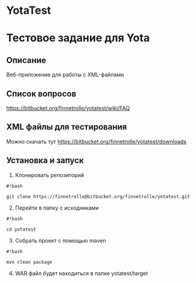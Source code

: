 # YotaTest #

# Тестовое задание для Yota #

## Описание ###
Веб-приложение для работы с XML-файлами

## Список вопросов ##
https://bitbucket.org/finnetrolle/yotatest/wiki/FAQ

## XML файлы для тестирования ##
Можно скачать тут https://bitbucket.org/finnetrolle/yotatest/downloads

## Установка и запуск ##

1) Клонировать репозиторий

```
#!bash

git clone https://finnetrolle@bitbucket.org/finnetrolle/yotatest.git
```

2) Перейти в папку с исходниками

```
#!bash

cd yotatest
```

3) Собрать проект с помощью maven

```
#!bash

mvn clean package
```

4) WAR файл будет находиться в папке yotatest/target